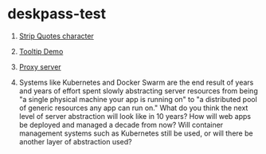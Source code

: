 # deskpass-test

1. <a href="https://github.com/Ismail-Opatola/deskpass-test/blob/main/stripQuotes.js">Strip Quotes character</a>

2. <a href="https://github.com/Ismail-Opatola/deskpass-test/tree/main/tooltip-demo">Tooltip Demo</a>

3. <a href="https://github.com/Ismail-Opatola/deskpass-test/tree/main/proxy-server-demo">Proxy server</a>

4. Systems like Kubernetes and Docker Swarm are the end result of years and years of effort spent slowly abstracting server resources from being "a single physical machine your app is running on" to "a distributed pool of generic resources any app can run on." What do you think the next level of server abstraction will look like in 10 years? How will web apps be deployed and managed a decade from now? Will container management systems such as Kubernetes still be used, or will there be another layer of abstraction used?
